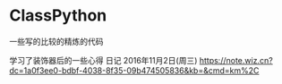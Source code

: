 
# ClassPython
一些写的比较的精炼的代码




学习了装饰器后的一些心得
日记 2016年11月2日(周三) 
https://note.wiz.cn?dc=1a0f3ee0-bdbf-4038-8f35-09b474505836&kb=&cmd=km%2C
